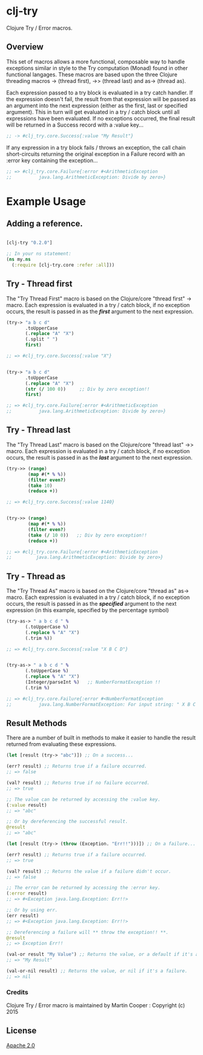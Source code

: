 # clj-try
Clojure Try / Error macros.

## Overview

This set of macros allows a more functional, composable way to handle exceptions similar in style to the Try computation (Monad) found in other functional langages. These macros are based upon the three Clojure threading macros -> (thread first), ->> (thread last) and as-> (thread as). 

Each expression passed to a try block is evaluated in a try catch handler. If the expression doesn't fail, the result from that expression will be passed as an argument into the next expression (either as the first, last or specified argument). This in turn will get evaluated in a try / catch block until all expressions have been evaluated. If no exceptions occurred, the final result will be returned in a Success record with a :value key...

```clojure
;; -> #clj_try.core.Success{:value "My Result"}
```

If any expression in a try block fails / throws an exception, the call chain short-circuits returning the original exception in a Failure record with an :error key containing the exception...

```clojure
;; => #clj_try.core.Failure{:error #<ArithmeticException
;;          java.lang.ArithmeticException: Divide by zero>}
```

# Example Usage

## Adding a reference.

```clojure

[clj-try "0.2.0"]

;; In your ns statement:
(ns my.ns
  (:require [clj-try.core :refer :all]))

```

## Try - Thread first

The "Try Thread First" macro is based on the Clojure/core "thread first" -> macro. Each expression is evaluated in a try / catch block, if no exception occurs, the result is passed in as the **_first_** argument to the next expression.
```clojure
(try-> "a b c d" 
       .toUpperCase 
       (.replace "A" "X") 
       (.split " ") 
       first)

;; => #clj_try.core.Success{:value "X"}


(try-> "a b c d" 
       .toUpperCase 
       (.replace "A" "X") 
       (str (/ 100 0))     ;; Div by zero exception!! 
       first)

;; => #clj_try.core.Failure{:error #<ArithmeticException
;;          java.lang.ArithmeticException: Divide by zero>}
```

## Try - Thread last

The "Try Thread Last" macro is based on the Clojure/core "thread last" ->> macro. Each expression is evaluated in a try / catch block, if no exception occurs, the result is passed in as the **_last_** argument to the next expression.
```clojure
(try->> (range)
        (map #(* % %))
        (filter even?)
        (take 10)
        (reduce +))

;; => #clj_try.core.Success{:value 1140}


(try->> (range)
        (map #(* % %))
        (filter even?)
        (take (/ 10 0))   ;; Div by zero exception!! 
        (reduce +))

;; => #clj_try.core.Failure{:error #<ArithmeticException
;;         java.lang.ArithmeticException: Divide by zero>}
```

## Try - Thread as

The "Try Thread As" macro is based on the Clojure/core "thread as" as-> macro. Each expression is evaluated in a try / catch block, if no exception occurs, the result is passed in as the **_specified_** argument to the next expression (in this example, specified by the percentage symbol)
```clojure
(try-as-> " a b c d " %
       (.toUpperCase %) 
       (.replace % "A" "X") 
       (.trim %))

;; => #clj_try.core.Success{:value "X B C D"}


(try-as-> " a b c d " %
       (.toUpperCase %) 
       (.replace % "A" "X") 
       (Integer/parseInt %)   ;; NumberFormatException !!
       (.trim %)

;; => #clj_try.core.Failure{:error #<NumberFormatException
;;          java.lang.NumberFormatException: For input string: " X B C D ">}
```

## Result Methods

There are a number of built in methods to make it easier to handle the result returned from evaluating these expressions. 

```clojure
(let [result (try-> "abc")]) ;; On a success...

(err? result) ;; Returns true if a failure occurred.
;; => false

(val? result) ;; Returns true if no failure occurred.
;; => true

;; The value can be returned by accessing the :value key.
(:value result)
;; => "abc"

;; Or by dereferencing the successful result.
@result
;; => "abc"
```

```clojure
(let [result (try-> (throw (Exception. "Err!!")))]) ;; On a failure...

(err? result) ;; Returns true if a failure occurred.
;; => true

(val? result) ;; Returns the value if a failure didn't occur.
;; => false

;; The error can be returned by accessing the :error key.
(:error result)
;; => #<Exception java.lang.Exception: Err!!>

;; Or by using err.
(err result)
;; => #<Exception java.lang.Exception: Err!!>

;; Dereferencing a failure will ** throw the exception!! **.
@result
;; => Exception Err!!

(val-or result "My Value") ;; Returns the value, or a default if it's a failure.
;; => "My Result"

(val-or-nil result) ;; Returns the value, or nil if it's a failure.
;; => nil
```

### Credits

Clojure Try / Error macro is maintained by Martin Cooper : Copyright (c) 2015

## License

[Apache 2.0](http://www.apache.org/licenses/LICENSE-2.0)
